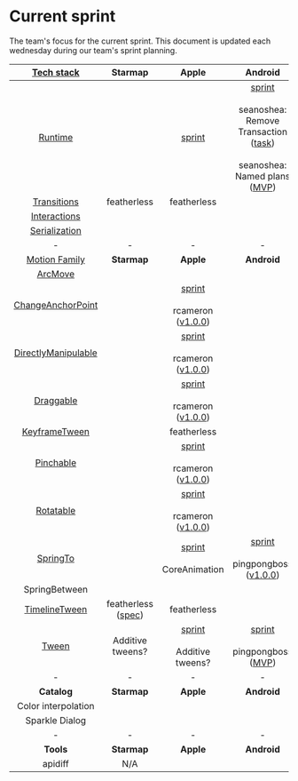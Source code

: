 # Current sprint

The team's focus for the current sprint. This document is updated each wednesday during our team's sprint planning.

| [Tech stack](https://material-motion.gitbooks.io/material-motion-starmap/content/specifications/#tech-stack)    | Starmap | Apple | Android | Web |
|:-------------:|:-------:|:-----:|:-------:|:---:|
| [Runtime](https://material-motion.gitbooks.io/material-motion-starmap/content/specifications/runtime/)       | &nbsp;  | [sprint](https://github.com/material-motion/material-motion-runtime-objc/projects/4) | [sprint](https://github.com/material-motion/material-motion-runtime-android/projects/1)<br/><br/>seanoshea: Remove Transaction ([task](https://github.com/material-motion/material-motion-runtime-android/issues/35))<br/><br/>seanoshea: Named plans ([MVP](https://github.com/material-motion/material-motion-runtime-android/milestone/5)) | [sprint](https://github.com/material-motion/material-motion-experiments-js/projects/1)<br/><br/>appsforartists ([TypeScript MVP](https://github.com/material-motion/material-motion-experiments-js/milestone/11)) |
| [Transitions](https://material-motion.gitbooks.io/material-motion-starmap/content/specifications/transitions.html)   | featherless | featherless | &nbsp; | &nbsp; |
| [Interactions](https://material-motion.gitbooks.io/material-motion-starmap/content/specifications/interactions.html)  | &nbsp; | &nbsp; | &nbsp; | &nbsp; |
| [Serialization](https://material-motion.gitbooks.io/material-motion-starmap/content/specifications/serialization.html) | &nbsp; | &nbsp; | &nbsp; | &nbsp; |
| - | - | - | - | - |
| [Motion Family](https://material-motion.gitbooks.io/material-motion-starmap/content/specifications/motion-family.html)       | **Starmap** | **Apple**  | **Android** | **Web**    |
| [ArcMove](https://material-motion.gitbooks.io/material-motion-starmap/content/specifications/plans/ArcMove.html)            |  &nbsp; | &nbsp; |  &nbsp; | &nbsp; |
| [ChangeAnchorPoint](https://material-motion.gitbooks.io/material-motion-starmap/content/specifications/plans/ChangeAnchorPoint.html) |  &nbsp; | [sprint](https://github.com/material-motion/material-motion-family-direct-manipulation-swift/projects/2)<br/><br/>rcameron ([v1.0.0](https://github.com/material-motion/material-motion-family-direct-manipulation-swift/milestone/1)) |  &nbsp; | &nbsp; |
| [DirectlyManipulable](https://material-motion.gitbooks.io/material-motion-starmap/content/specifications/plans/DirectlyManipulable.html) |  &nbsp; | [sprint](https://github.com/material-motion/material-motion-family-direct-manipulation-swift/projects/2)<br/><br/>rcameron ([v1.0.0](https://github.com/material-motion/material-motion-family-direct-manipulation-swift/milestone/1)) |  &nbsp; | &nbsp; |
| [Draggable](https://material-motion.gitbooks.io/material-motion-starmap/content/specifications/plans/Draggable.html) |  &nbsp; | [sprint](https://github.com/material-motion/material-motion-family-direct-manipulation-swift/projects/2)<br/><br/>rcameron ([v1.0.0](https://github.com/material-motion/material-motion-family-direct-manipulation-swift/milestone/1)) |  &nbsp; | appsforartists |
| [KeyframeTween](https://material-motion.gitbooks.io/material-motion-starmap/content/specifications/plans/KeyframeTween.html)      |  &nbsp; | featherless |  &nbsp; | &nbsp; |
| [Pinchable](https://material-motion.gitbooks.io/material-motion-starmap/content/specifications/plans/Pinchable.html) |  &nbsp; | [sprint](https://github.com/material-motion/material-motion-family-direct-manipulation-swift/projects/2)<br/><br/>rcameron ([v1.0.0](https://github.com/material-motion/material-motion-family-direct-manipulation-swift/milestone/1)) |  &nbsp; | &nbsp; |
| [Rotatable](https://material-motion.gitbooks.io/material-motion-starmap/content/specifications/plans/Rotatable.html) |  &nbsp; | [sprint](https://github.com/material-motion/material-motion-family-direct-manipulation-swift/projects/2)<br/><br/>rcameron ([v1.0.0](https://github.com/material-motion/material-motion-family-direct-manipulation-swift/milestone/1)) |  &nbsp; | &nbsp; |
| [SpringTo](https://material-motion.gitbooks.io/material-motion-starmap/content/specifications/plans/SpringTo.html) | &nbsp; | [sprint](https://github.com/material-motion/material-motion-family-pop-swift/projects/1)<br/><br/>CoreAnimation | [sprint](https://github.com/material-motion/material-motion-family-rebound-android/projects/1)<br/><br/>pingpongboss ([v1.0.0](https://github.com/material-motion/material-motion-family-rebound-android/milestone/1)) | &nbsp; |
| SpringBetween | &nbsp; | &nbsp; | &nbsp; | &nbsp; |
| [TimelineTween](https://material-motion.gitbooks.io/material-motion-starmap/content/specifications/plans/TimelineTween.html)      |  featherless ([spec](https://material-motion.gitbooks.io/material-motion-starmap/content/specifications/motion_family/timeline_tween.html)) | featherless |  &nbsp; | &nbsp; |
| [Tween](https://material-motion.gitbooks.io/material-motion-starmap/content/specifications/plans/Tween.html)               |  Additive tweens? | [sprint](https://github.com/material-motion/material-motion-family-coreanimation-swift/projects/1)<br/><br/>Additive tweens? | [sprint](https://github.com/material-motion/material-motion-family-tween-android/projects/1)<br/><br/>pingpongboss ([MVP](https://github.com/material-motion/material-motion-family-tween-android/milestone/1)) | &nbsp; |
| - | - | - | - | - |
| **Catalog** | **Starmap** | **Apple** | **Android** | **Web** |
|  Color interpolation | &nbsp; | &nbsp; | &nbsp; | &nbsp; |
|  Sparkle Dialog | &nbsp; | &nbsp; |  &nbsp; | &nbsp; |
| - | - | - | - | - |
| **Tools** | **Starmap** | **Apple** | **Android** | **Web** |
|  apidiff | N/A | &nbsp; | &nbsp; | &nbsp; |
